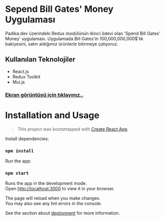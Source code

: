 # Sepend Bill Gates' Money Uygulaması
Padika.dev üzerindeki Redux modülünün ikinci ödevi olan 'Spend Bill Gates' Money' uygulaması. Uygulamada Bill Gates'in 100,000,000,000$'lık bakiyesini, satın aldığımız ürünlerle bitirmeye çalıyoruz.

## Kullanılan Teknolojiler
* React.js
* Redux Toolkit
* Mui.js

### [Ekran görüntüsü için tıklayınız..](https://github.com/sametkoyuncu/redux-spend-money/blob/master/screenshots/home.png?raw=true)


# Installation and Usage

> This project was bootstrapped with [Create React App](https://github.com/facebook/create-react-app).

Install dependencies:
### `npm install`

Run the app:
### `npm start`

Runs the app in the development mode.\
Open [http://localhost:3000](http://localhost:3000) to view it in your browser.

The page will reload when you make changes.\
You may also see any lint errors in the console.

See the section about [deployment](https://facebook.github.io/create-react-app/docs/deployment) for more information.
